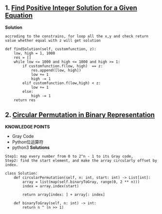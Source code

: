 

## 1. [Find Positive Integer Solution for a Given Equation](https://leetcode.com/contest/weekly-contest-160/problems/find-positive-integer-solution-for-a-given-equation/)



**Solution**
```
accroding to the constrains, for loop all the x,y and check return value whether equal with z will get solution

def findSolution(self, customfunction, z):
    low, high = 1, 1000       
    res = []
    while low <= 1000 and high <= 1000 and high >= 1:
        if customfunction.f(low, high)  == z:
            res.append([low, high])
            low += 1
            high -= 1
        elif customfunction.f(low,high) < z:
            low += 1
        else:
            high -= 1
    return res

```



## 2. [Circular Permutation in Binary Representation](https://leetcode.com/contest/weekly-contest-160/problems/circular-permutation-in-binary-representation/)

**KNOWLEDGE POINTS**
- Gray Code
- Python位运算符
- python3 
**Solutions**

```
Step1: map every number from 0 to 2^n - 1 to its Gray code,
Step2: find the start element, and make the array circularly offset by index.

class Solution:
    def circularPermutation(self, n: int, start: int) -> List[int]:
        array = list(map(self.binaryToGray, range(0, 2 ** n)))
        index = array.index(start)

        return array[index: ] + array[: index]

    def binaryToGray(self, n: int) -> int:
        return n ^ (n >> 1)

```
